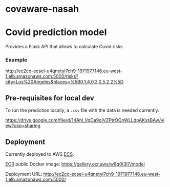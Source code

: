 # covaware-nasah

# Covid prediction model
Provides a Flask API that allows to calculate Covid risks

### Example
http://ec2co-ecsel-u4qnetyi7ch9-1971977146.eu-west-1.elb.amazonaws.com:5000/risks?city=Los%20Angeles&places=%5B0,1,4,0,3,0,5,2,2%5D

## Pre-requisites for local dev
To run the prediction locally, a `.csv` file with the data is needed currently.

https://drive.google.com/file/d/14Ahl_VqDa9gIVZPtrOQnWLLdpAKxsBAw/view?usp=sharing

## Deployment
Currently deployed to AWS [ECS](https://aws.amazon.com/ecs/?whats-new-cards.sort-by=item.additionalFields.postDateTime&whats-new-cards.sort-order=desc&ecs-blogs.sort-by=item.additionalFields.createdDate&ecs-blogs.sort-order=desc).

[ECR](https://aws.amazon.com/ecr/) public Docker image: https://gallery.ecr.aws/w8q0t3l7/model

Deployment URL: http://ec2co-ecsel-u4qnetyi7ch9-1971977146.eu-west-1.elb.amazonaws.com:5000/